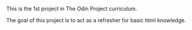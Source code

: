 This is the 1st project in The Odin Project curriculum.

The goal of this project is to act as a refresher for basic html knowledge.
